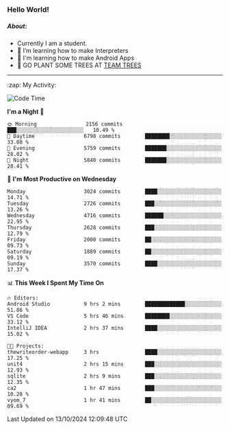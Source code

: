 ### Hello World!

##### About:
- Currently I am a student.
- 🌱 I’m learning how to make Interpreters
- 🌱 I'm learning how to make Android Apps
- 🌱 GO PLANT SOME TREES AT [TEAM TREES](https://teamtrees.org/)

---
  <summary>:zap: My Activity:</summary>
  
<!--START_SECTION:waka-->
![Code Time](http://img.shields.io/badge/Code%20Time-1%2C508%20hrs%206%20mins-blue)

**I'm a Night 🦉** 

```text
🌞 Morning                2156 commits        ███░░░░░░░░░░░░░░░░░░░░░░   10.49 % 
🌆 Daytime                6798 commits        ████████░░░░░░░░░░░░░░░░░   33.08 % 
🌃 Evening                5759 commits        ███████░░░░░░░░░░░░░░░░░░   28.02 % 
🌙 Night                  5840 commits        ███████░░░░░░░░░░░░░░░░░░   28.41 % 
```
📅 **I'm Most Productive on Wednesday** 

```text
Monday                   3024 commits        ████░░░░░░░░░░░░░░░░░░░░░   14.71 % 
Tuesday                  2726 commits        ███░░░░░░░░░░░░░░░░░░░░░░   13.26 % 
Wednesday                4716 commits        ██████░░░░░░░░░░░░░░░░░░░   22.95 % 
Thursday                 2628 commits        ███░░░░░░░░░░░░░░░░░░░░░░   12.79 % 
Friday                   2000 commits        ██░░░░░░░░░░░░░░░░░░░░░░░   09.73 % 
Saturday                 1889 commits        ██░░░░░░░░░░░░░░░░░░░░░░░   09.19 % 
Sunday                   3570 commits        ████░░░░░░░░░░░░░░░░░░░░░   17.37 % 
```


📊 **This Week I Spent My Time On** 

```text
🔥 Editors: 
Android Studio           9 hrs 2 mins        █████████████░░░░░░░░░░░░   51.86 % 
VS Code                  5 hrs 46 mins       ████████░░░░░░░░░░░░░░░░░   33.12 % 
IntelliJ IDEA            2 hrs 37 mins       ████░░░░░░░░░░░░░░░░░░░░░   15.02 % 

🐱‍💻 Projects: 
thewriteorder-webapp     3 hrs               ████░░░░░░░░░░░░░░░░░░░░░   17.25 % 
unit4                    2 hrs 15 mins       ███░░░░░░░░░░░░░░░░░░░░░░   12.93 % 
sqlite                   2 hrs 9 mins        ███░░░░░░░░░░░░░░░░░░░░░░   12.35 % 
ca2                      1 hr 47 mins        ███░░░░░░░░░░░░░░░░░░░░░░   10.28 % 
vyom_7                   1 hr 41 mins        ██░░░░░░░░░░░░░░░░░░░░░░░   09.69 % 
```


 Last Updated on 13/10/2024 12:09:48 UTC
<!--END_SECTION:waka-->
